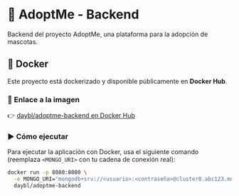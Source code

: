 # 🐾 AdoptMe - Backend

Backend del proyecto AdoptMe, una plataforma para la adopción de mascotas.

## 🐳 Docker

Este proyecto está dockerizado y disponible públicamente en **Docker Hub**.

### 🔗 Enlace a la imagen
👉 [daybl/adoptme-backend en Docker Hub](https://hub.docker.com/r/daybl/adoptme-backend)

### ▶️ Cómo ejecutar

Para ejecutar la aplicación con Docker, usa el siguiente comando (reemplaza `<MONGO_URI>` con tu cadena de conexión real):

```bash
docker run -p 8080:8080 \
  -e MONGO_URI="mongodb+srv://<usuario>:<contraseña>@cluster0.abc123.mongodb.net/adoption?retryWrites=true&w=majority" \
  daybl/adoptme-backend
```